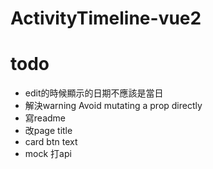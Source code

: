 # ActivityTimeline-vue2

# todo
- edit的時候顯示的日期不應該是當日
- 解決warning Avoid mutating a prop directly
- 寫readme
- 改page title
- card btn text 
- mock 打api